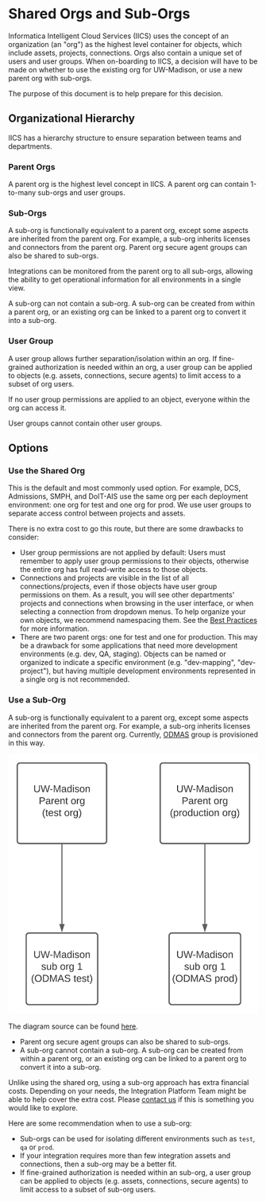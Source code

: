 # Shared Orgs and Sub-Orgs

Informatica Intelligent Cloud Services (IICS) uses the concept of an organization (an "org") as the highest level container for objects, which include assets, projects, connections.
Orgs also contain a unique set of users and user groups.
When on-boarding to IICS, a decision will have to be made on whether to use the existing org for UW-Madison, or use a new parent org with sub-orgs.

The purpose of this document is to help prepare for this decision.

## Organizational Hierarchy

IICS has a hierarchy structure to ensure separation between teams and departments. 

### Parent Orgs

A parent org is the highest level concept in IICS. A parent org can contain 1-to-many sub-orgs and user groups.

### Sub-Orgs

A sub-org is functionally equivalent to a parent org, except some aspects are inherited from the parent org.
For example, a sub-org inherits licenses and connectors from the parent org.
Parent org secure agent groups can also be shared to sub-orgs.

Integrations can be monitored from the parent org to all sub-orgs, allowing the ability to get operational information for all environments in a single view.

A sub-org can not contain a sub-org. A sub-org can be created from within a parent org, or an existing org can be linked to a parent org to convert it into a sub-org.

### User Group

A user group allows further separation/isolation within an org.
If fine-grained authorization is needed within an org, a user group can be applied to objects (e.g. assets, connections, secure agents) to limit access to a subset of org users.

If no user group permissions are applied to an object, everyone within the org can access it.

User groups cannot contain other user groups.

## Options

### Use the Shared Org

This is the default and most commonly used option.
For example, DCS, Admissions, SMPH, and DoIT-AIS use the same org per each deployment environment: one org for test and one org for prod.
We use user groups to separate access control between projects and assets.

There is no extra cost to go this route, but there are some drawbacks to consider:

- User group permissions are not applied by default: Users must remember to apply user group permissions to their objects, otherwise the entire org has full read-write access to those objects.
- Connections and projects are visible in the list of all connections/projects, even if those objects have user group permissions on them.
As a result, you will see other departments' projects and connections when browsing in the user interface, or when selecting a connection from dropdown menus.
To help organize your own objects, we recommend namespacing them.
See the [Best Practices](./best-practices.md) for more information.
- There are two parent orgs: one for test and one for production.
This may be a drawback for some applications that need more development environments (e.g. dev, QA, staging).
Objects can be named or organized to indicate a specific environment (e.g. "dev-mapping", "dev-project"), but having multiple development environments represented in a single org is not recommended.

### Use a Sub-Org

A sub-org is functionally equivalent to a parent org, except some aspects are inherited from the parent org.
For example, a sub-org inherits licenses and connectors from the parent org. Currently, [ODMAS](https://data.wisc.edu/) group is provisioned in this way.


![UW-Madison-IICS-org-hierarchy.](images/IICS-Organization-hierarchy.svg)

The diagram source can be found [here](https://app.lucidchart.com/documents/edit/5b0329b6-a058-49d8-a379-25d31f48d91a/0_0?beaconFlowId=0AB69376446D424F#?folder_id=home&browser=icon).

- Parent org secure agent groups can also be shared to sub-orgs.
- A sub-org cannot contain a sub-org. A sub-org can be created from within a parent org, or an existing org can be linked to a parent org to convert it into a sub-org.

Unlike using the shared org, using a sub-org approach has extra financial costs. Depending on your needs, the 
Integration Platform Team might be able to help cover the extra cost. Please [contact us](mailto:doit-integration-platform@office365.wisc.edu) if this is something you would like to explore.

Here are some recommendation when to use a sub-org:
- Sub-orgs can be used for isolating different environments such as `test`, `qa` or `prod`. 
- If your integration requires more than few integration assets and connections, then a sub-org may be a better fit.
- If fine-grained authorization is needed within an sub-org, a user group can be applied to objects (e.g. assets, connections, secure agents) to limit access to a subset of sub-org users.